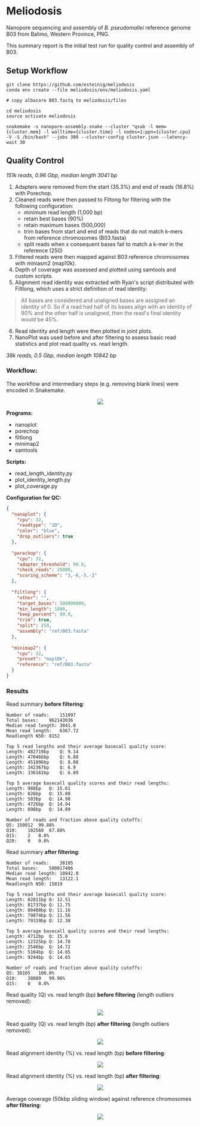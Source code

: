 # Meliodosis

Nanopore sequencing and assembly of *B. pseudomallei* reference genome B03 from Balimo, Western Province, PNG.

This summary report is the initial test run for quality control and assembly of B03.

## Setup Workflow

```
git clone https://github.com/esteinig/meliodosis
conda env create --file meliodosis/env/meliodosis.yaml

# copy albacore B03.fastq to meliodosis/files

cd meliodosis
source activate meliodosis

snakemake -s nanopore-assembly.snake --cluster "qsub -l mem={cluster.mem} -l walltime={cluster.time} -l nodes=1:ppn={cluster.cpu} -V -S /bin/bash" --jobs 300 --cluster-config cluster.json --latency-wait 30

```

## Quality Control

*151k reads, 0.96 Gbp, median length 3041 bp*

1. Adapters were removed from the start (35.3%) and end of reads (16.8%) with Porechop. 
2. Cleaned reads were then passed to Filtong for filtering with the following configuration: 
   - minimum read length (1,000 bp)
   - retain best bases (90%)
   - retain maximum bases (500,000)
   - trim bases from start and end of reads that do not match k-mers from reference chromosomes (B03.fasta)
   - split reads when x consequent bases fail to match a k-mer in the reference (250)
3. Filtered reads were then mapped against B03 reference chromosomes with miniasm2 (map10k).
4. Depth of coverage was assessed and plotted using samtools and custom scripts. 
5. Alignment read identity was extracted with Ryan's script distributed with Filtlong, which uses a strict definition of read identity:

> All bases are considered and unaligned bases are assigned an identity of 0. So if a read had half of its bases align with an identity of 90% and the other half is unaligned, then the read's final identity would be 45%.

6. Read identity and length were then plotted in joint plots. 
7. NanoPlot was used before and after filtering to assess basic read statistics and plot read quality vs. read length. 

*38k reads, 0.5 Gbp, median length 10842 bp*

### Workflow:

The workflow and intermediary steps (e.g. removing blank lines) were encoded in Snakemake.

<p align="center">
 <img src="https://github.com/esteinig/meliodosis/blob/master/img/qc.png">
</p>

**Programs:**

- nanoplot
- porechop
- filtlong
- minimap2
- samtools

**Scripts:**

- read_length_identity.py
- plot_identity_length.py
- plot_coverage.py

**Configuration for QC:**

```json
{
  "nanoplot": {
    "cpu": 32,
    "readtype": "1D",
    "color": "blue",
    "drop_outliers": true
  },
  
  "porechop": {
    "cpu": 32,
    "adapter_threshold": 90.0,
    "check_reads": 20000,
    "scoring_scheme": "3,-6,-5,-2"
  },
  
  "filtlong": {
    "other": "",
    "target_bases": 500000000,
    "min_length": 1000,
    "keep_percent": 90.0,
    "trim": true,
    "split": 250,
    "assembly": "ref/B03.fasta"
  },
  
  "minimap2": {
    "cpu": 32,
    "preset": "map10k",
    "reference": "ref/B03.fasta"
  }
}
```

### Results

Read summary **before filtering**:

```
Number of reads:	151097
Total bases:	962143036
Median read length:	3041.0
Mean read length:	6367.72
Readlength N50:	8152

Top 5 read lengths and their average basecall quality score:
Length: 482719bp	Q: 9.14
Length: 470466bp	Q: 6.88
Length: 451096bp	Q: 8.08
Length: 342367bp	Q: 6.9
Length: 336161bp	Q: 6.89

Top 5 average basecall quality scores and their read lengths:
Length: 988bp	Q: 15.61
Length: 826bp	Q: 15.08
Length: 503bp	Q: 14.98
Length: 4726bp	Q: 14.94
Length: 898bp	Q: 14.89

Number of reads and fraction above quality cutoffs:
Q5:	150912	99.88%
Q10:	102560	67.88%
Q15:	2	0.0%
Q20:	0	0.0%
```

Read summary **after filtering**:

```
Number of reads:	38105
Total bases:	500017486
Median read length:	10842.0
Mean read length:	13122.1
Readlength N50:	15819

Top 5 read lengths and their average basecall quality score:
Length: 82811bp	Q: 12.51
Length: 81737bp	Q: 11.75
Length: 80480bp	Q: 11.16
Length: 79874bp	Q: 11.56
Length: 79319bp	Q: 12.38

Top 5 average basecall quality scores and their read lengths:
Length: 4712bp	Q: 15.0
Length: 12325bp	Q: 14.78
Length: 2546bp	Q: 14.72
Length: 5104bp	Q: 14.65
Length: 9244bp	Q: 14.65

Number of reads and fraction above quality cutoffs:
Q5:	38105	100.0%
Q10:	38089	99.96%
Q15:	0	0.0%

```

Read quality (Q) vs. read length (bp) **before filtering** (length outliers removed):

<p align="center">
 <img src="https://github.com/esteinig/meliodosis/blob/master/img/B03_OutliersRemoved_LengthvsQualityScatterPlot_dot.png">
</p>

Read quality (Q) vs. read length (bp) **after filtering** (length outliers removed):

<p align="center">
 <img src="https://github.com/esteinig/meliodosis/blob/master/img/B03_filtered_OutliersRemoved_LengthvsQualityScatterPlot_dot.png">
</p>

Read alignment identity (%) vs. read length (bp) **before filtering**:

<p align="center">
 <img src="https://github.com/esteinig/meliodosis/blob/master/img/B03_length_identity_before_filtering.png">
</p>

Read alignment identity (%) vs. read length (bp) **after filtering**:

<p align="center">
 <img src="https://github.com/esteinig/meliodosis/blob/master/img/B03_length_identity_after_filtering.png">
</p>

Average coverage (50kbp sliding window) against reference chromosomes **after filtering**:

<p align="center">
 <img src="https://github.com/esteinig/meliodosis/blob/master/img/B03_filtered_coverage_mean.png">
</p>
